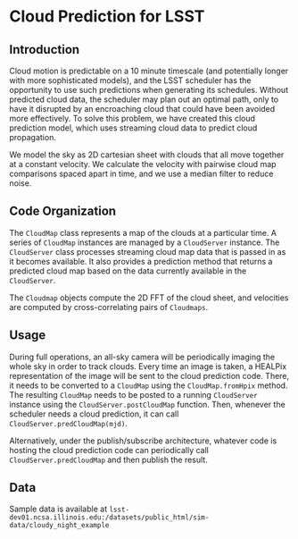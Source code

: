 # Cloud Prediction for LSST

## Introduction
Cloud motion is predictable on a 10 minute timescale (and potentially longer with more sophisticated models), and the LSST scheduler has the opportunity to use such predictions when generating its schedules. Without predicted cloud data, the scheduler may plan out an optimal path, only to have it disrupted by an encroaching cloud that could have been avoided more effectively. To solve this problem, we have created this cloud prediction model, which uses streaming cloud data to predict cloud propagation.

We model the sky as 2D cartesian sheet with clouds that all move together at a constant velocity. We calculate the velocity with pairwise cloud map comparisons spaced apart in time, and we use a median filter to reduce noise.

## Code Organization
The `CloudMap` class represents a map of the clouds at a particular time. A series of `CloudMap` instances are managed by a `CloudServer` instance. The `CloudServer` class processes streaming cloud map data that is passed in as it becomes available. It also provides a prediction method that returns a predicted cloud map based on the data currently available in the `CloudServer`. 

The `Cloudmap` objects compute the 2D FFT of the cloud sheet, and velocities are computed by cross-correlating pairs of `Cloudmaps`. 

## Usage

During full operations, an all-sky camera will be periodically imaging the whole sky in order to track clouds. Every time an image is taken, a HEALPix representation of the image will be sent to the cloud prediction code. There, it needs to be converted to a `CloudMap` using the `CloudMap.fromHpix` method. The resulting `CloudMap` needs to be posted to a running `CloudServer` instance using the `CloudServer.postCloudMap` function. Then, whenever the scheduler needs a cloud prediction, it can call `CloudServer.predCloudMap(mjd)`. 

Alternatively, under the publish/subscribe architecture, whatever code is hosting the cloud prediction code can periodically call `CloudServer.predCloudMap` and then publish the result.

## Data

Sample data is available at `lsst-dev01.ncsa.illinois.edu:/datasets/public_html/sim-data/cloudy_night_example`
